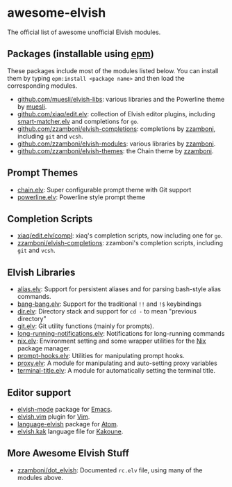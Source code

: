 # awesome-elvish

The official list of awesome unofficial Elvish modules.

## Packages (installable using [epm](https://elvish.io/ref/epm.html))

These packages include most of the modules listed below. You can
install them by typing `epm:install <package name>` and then load the
corresponding modules.

  * [github.com/muesli/elvish-libs](https://github.com/muesli/elvish-libs): various libraries and the Powerline theme by [muesli](https://github.com/muesli).
  * [github.com/xiaq/edit.elv](https://github.com/xiaq/edit.elv): collection of Elvish editor plugins, including [smart-matcher.elv](https://github.com/xiaq/edit.elv/blob/master/smart-matcher.elv) and completions for `go`.
  * [github.com/zzamboni/elvish-completions](https://github.com/zzamboni/elvish-completions): completions by [zzamboni](https://github.com/zzamboni), including `git` and `vcsh`.
  * [github.com/zzamboni/elvish-modules](https://github.com/zzamboni/elvish-modules/): various libraries by [zzamboni](https://github.com/zzamboni).
  * [github.com/zzamboni/elvish-themes](https://github.com/zzamboni/elvish-themes/): the Chain theme by [zzamboni](https://github.com/zzamboni).

## Prompt Themes
  * [chain.elv](https://github.com/zzamboni/elvish-themes/blob/master/chain.org): Super configurable prompt theme with Git support
  * [powerline.elv](https://github.com/muesli/elvish-libs/blob/master/theme/powerline.elv): Powerline style prompt theme

## Completion Scripts
  * [xiaq/edit.elv/compl](https://github.com/xiaq/edit.elv/tree/master/compl): xiaq's completion scripts, now including one for `go`.
  * [zzamboni/elvish-completions](https://github.com/zzamboni/elvish-completions): zzamboni's completion scripts, including `git` and `vcsh`.

## Elvish Libraries
  * [alias.elv](https://github.com/zzamboni/elvish-modules/blob/master/alias.org): Support for persistent aliases and for parsing bash-style alias commands.
  * [bang-bang.elv](https://github.com/zzamboni/elvish-modules/blob/master/bang-bang.org): Support for the traditional `!!` and `!$` keybindings
  * [dir.elv](https://github.com/zzamboni/elvish-modules/blob/master/dir.org): Directory stack and support for `cd -` to mean "previous directory"
  * [git.elv](https://github.com/muesli/elvish-libs/blob/master/git.elv): Git utility functions (mainly for prompts).
  * [long-running-notifications.elv](https://github.com/zzamboni/elvish-modules/blob/master/long-running-notifications.org): Notifications for long-running commands
  * [nix.elv](https://github.com/zzamboni/elvish-modules/blob/master/nix.org): Environment setting and some wrapper utilities for the [Nix](https://nixos.org/nix/) package manager.
  * [prompt-hooks.elv](https://github.com/zzamboni/elvish-modules/blob/master/prompt_hooks.org): Utilities for manipulating prompt hooks.
  * [proxy.elv](https://github.com/zzamboni/elvish-modules/blob/master/proxy.org): A module for manipulating and auto-setting proxy variables
  * [terminal-title.elv](https://github.com/zzamboni/elvish-modules/blob/master/terminal-title.org): A module for automatically setting the terminal title.

## Editor support
  * [elvish-mode](https://github.com/ALSchwalm/elvish-mode) package for [Emacs](https://www.gnu.org/software/emacs/).
  * [elvish.vim](https://github.com/dmix/elvish.vim) plugin for [Vim](http://www.vim.org/).
  * [language-elvish](https://atom.io/packages/language-elvish) package for [Atom](https://atom.io/).
  * [elvish.kak](https://github.com/notramo/elvish.kak) language file for [Kakoune](http://kakoune.org/).

## More Awesome Elvish Stuff
  * [zzamboni/dot_elvish](https://github.com/zzamboni/dot_elvish/blob/master/rc.org): Documented `rc.elv` file, using many of the modules above.
